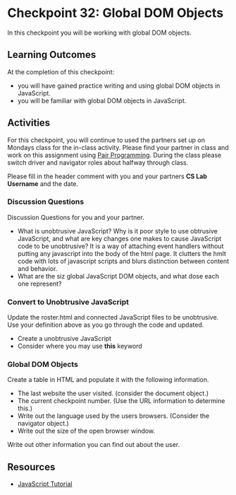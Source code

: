 # Checkpoint 32: Global DOM Objects

In this checkpoint you will be working with global DOM objects.

## Learning Outcomes

At the completion of this checkpoint:

* you will have gained practice writing and using global DOM objects in JavaScript.
* you will be familiar with global DOM objects in JavaScript.

## Activities

For this checkpoint, you will continue to used the partners set up on Mondays class for the in-class activity.
Please find your partner in class and work on this assignment using [Pair Programming](https://en.wikipedia.org/wiki/Pair_programming).
During the class please switch driver and navigator roles about halfway through class.

Please fill in the header comment with you and your partners **CS Lab Username** and the date.

### Discussion Questions

Discussion Questions for you and your partner.

* What is unobtrusive JavaScript? Why is it poor style to use obtrusive JavaScript, and what are key changes one makes to cause JavaScript code to be unobtrusive?
    It is a way of attaching event handlers without putting any javascript into the body of the html page. It clutters the hmlt code with lots of javascript scripts and blurs distinction between content and behavior.  
* What are the siz global JavaScript DOM objects, and what dose each one represent?
    

### Convert to Unobtrusive JavaScript

Update the roster.html and connected JavaScript files to be unobtrusive.
Use your definition above as you go through the code and updated.

* Create a unobtrusive JavaScript
* Consider where you may use **this** keyword

### Global DOM Objects

Create a table in HTML and populate it with the following information.

* The last website the user visited. (consider the document object.)
* The current checkpoint number. (Use the URL information to determine this.)
* Write out the language used by the users browsers. (Consider the navigator object.)
* Write out the size of the open browser window.

Write out other information you can find out about the user.

## Resources

* [JavaScript Tutorial](https://www.w3schools.com/js/default.asp)